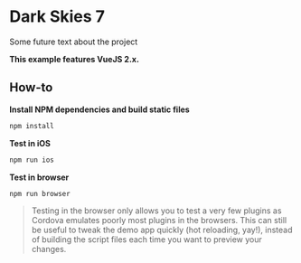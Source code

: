 # Dark Skies 7

Some future text about the project

**This example features VueJS 2.x.**

## How-to

**Install NPM dependencies and build static files**

``` bash
npm install
```

**Test in iOS**

``` bash
npm run ios
```

**Test in browser**

``` bash
npm run browser
```

> Testing in the browser only allows you to test a very few plugins as Cordova emulates poorly most plugins in the browsers. This can still be useful to tweak the demo app quickly (hot reloading, yay!), instead of building the script files each time you want to preview your changes.

